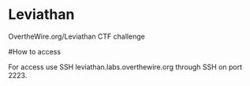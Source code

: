 # Leviathan
OvertheWire.org/Leviathan CTF challenge

#How to access 

For access use SSH leviathan.labs.overthewire.org through SSH on port 2223.
